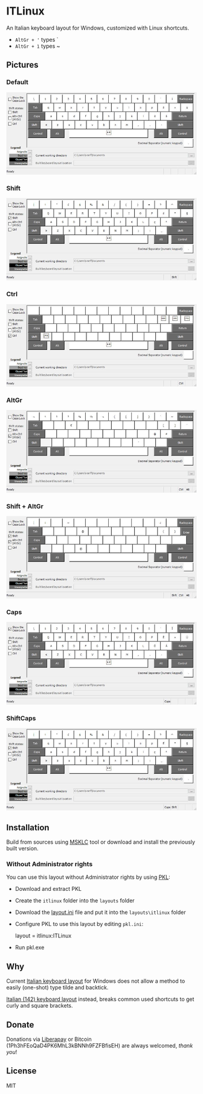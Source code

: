 ITLinux
=======

An Italian keyboard layout for Windows, customized with Linux shortcuts.

  - `AltGr + '` types `
  - `AltGr + ì` types ~

## Pictures

### Default
![Default](pictures/ITLinux.jpg)

### Shift
![Shift](pictures/ITLinuxShft.jpg)

### Ctrl
![Ctrl](pictures/ITLinuxCtrl.jpg)

### AltGr
![AltGr](pictures/ITLinuxAltGr.jpg)

### Shift + AltGr
![ShftAltGr](pictures/ITLinuxShftAltGr.jpg)

### Caps
![Caps](pictures/ITLinuxCaps.jpg)

### ShiftCaps
![ShiftCaps](pictures/ITLinuxShftCaps.jpg)

## Installation

Build from sources using [MSKLC](https://www.microsoft.com/en-us/download/details.aspx?id=22339) tool or download and install the previously built version.

### Without Administrator rights

You can use this layout without Administrator rights by using [PKL](https://sourceforge.net/projects/pkl/):

- Download and extract PKL
- Create the `itlinux` folder into the `layouts` folder
- Download the [layout.ini](pkl/layout.ini) file and put it into the `layouts\itlinux` folder
- Configure PKL to use this layout by editing `pkl.ini`:

     layout = itlinux:ITLinux

- Run pkl.exe

## Why

Current [Italian keyboard layout](https://docs.microsoft.com/en-us/globalization/keyboards/kbdit.html) for Windows does not allow a method to easily (one-shot) type tilde and backtick.

[Italian (142) keyboard layout](https://docs.microsoft.com/en-us/globalization/keyboards/kbdit142.html) instead, breaks common used shortcuts to get curly and square brackets.

## Donate

Donations via [Liberapay](https://liberapay.com/ilpianista) or Bitcoin (1Ph3hFEoQaD4PK6MhL3kBNNh9FZFBfisEH) are always welcomed, _thank you_!

## License

MIT
